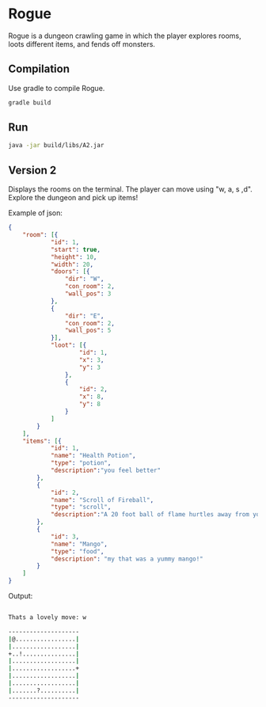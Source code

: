 #   Rogue

Rogue is a dungeon crawling game in which the player explores rooms, loots different items, and fends off monsters.

##  Compilation

Use gradle to compile Rogue.

```bash
gradle build
```

##  Run

```bash
java -jar build/libs/A2.jar
```

##  Version 2

Displays the rooms on the terminal. The player can move using "w, a, s ,d".
Explore the dungeon and pick up items!

Example of json:
```json
{
    "room": [{
            "id": 1,
            "start": true,
            "height": 10,
            "width": 20,
            "doors": [{
                "dir": "W",
                "con_room": 2,
                "wall_pos": 3
            },
            {
                "dir": "E",
                "con_room": 2,
                "wall_pos": 5
            }],
            "loot": [{
                    "id": 1,
                    "x": 3,
                    "y": 3
                },
                {
                    "id": 2,
                    "x": 8,
                    "y": 8
                }
            ]
        }
    ],
    "items": [{
            "id": 1,
            "name": "Health Potion",
            "type": "potion",
            "description":"you feel better"
        },
        {
            "id": 2,
            "name": "Scroll of Fireball",
            "type": "scroll",
            "description":"A 20 foot ball of flame hurtles away from you"
        },
        {
            "id": 3,
            "name": "Mango",
            "type": "food",
            "description": "my that was a yummy mango!"
        }
    ]
}
```

Output:
```bash

Thats a lovely move: w                          

--------------------
|@.................|
|..................|
+..!...............|
|..................|
|..................+
|..................|
|..................|
|.......?..........|
--------------------
```
